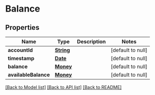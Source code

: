 # Balance
## Properties

Name | Type | Description | Notes
------------ | ------------- | ------------- | -------------
**accountId** | [**String**](string.md) |  | [default to null]
**timestamp** | [**Date**](DateTime.md) |  | [default to null]
**balance** | [**Money**](Money.md) |  | [default to null]
**availableBalance** | [**Money**](Money.md) |  | [default to null]

[[Back to Model list]](../README.md#documentation-for-models) [[Back to API list]](../README.md#documentation-for-api-endpoints) [[Back to README]](../README.md)

